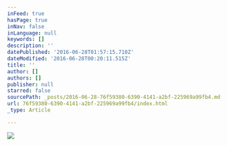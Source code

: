 ```yaml
---
inFeed: true
hasPage: true
inNav: false
inLanguage: null
keywords: []
description: ''
datePublished: '2016-06-28T01:57:15.710Z'
dateModified: '2016-06-28T00:20:11.515Z'
title: ''
author: []
authors: []
publisher: null
starred: false
sourcePath: _posts/2016-06-28-76f59380-6390-4141-a2bf-225969a99fb4.md
url: 76f59380-6390-4141-a2bf-225969a99fb4/index.html
_type: Article

---
```

![](https://the-grid-user-content.s3-us-west-2.amazonaws.com/3c110826-3416-4a46-8f23-13258fef1ee1.jpg)